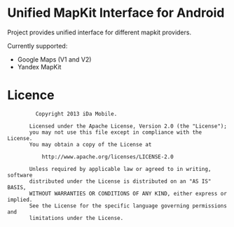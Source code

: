 Unified MapKit Interface for Android
====================================

Project provides unified interface for different mapkit providers. 

Currently supported:
* Google Maps (V1 and V2)
* Yandex MapKit

Licence
=======
  
             Copyright 2013 iDa Mobile.
        
           Licensed under the Apache License, Version 2.0 (the "License");
           you may not use this file except in compliance with the License.
           You may obtain a copy of the License at
        
               http://www.apache.org/licenses/LICENSE-2.0
        
           Unless required by applicable law or agreed to in writing, software
           distributed under the License is distributed on an "AS IS" BASIS,
           WITHOUT WARRANTIES OR CONDITIONS OF ANY KIND, either express or implied.
           See the License for the specific language governing permissions and
           limitations under the License.
